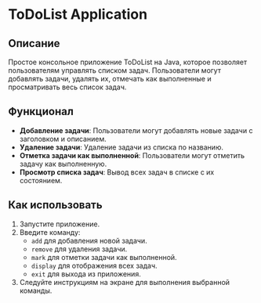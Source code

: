 # ToDoList Application

## Описание
Простое консольное приложение ToDoList на Java, которое позволяет пользователям управлять списком задач. Пользователи могут добавлять задачи, удалять их, отмечать как выполненные и просматривать весь список задач.

## Функционал
- **Добавление задачи**: Пользователи могут добавлять новые задачи с заголовком и описанием.
- **Удаление задачи**: Удаление задачи из списка по названию.
- **Отметка задачи как выполненной**: Пользователи могут отметить задачу как выполненную.
- **Просмотр списка задач**: Вывод всех задач в списке с их состоянием.

## Как использовать
1. Запустите приложение.
2. Введите команду:
    - `add` для добавления новой задачи.
    - `remove` для удаления задачи.
    - `mark` для отметки задачи как выполненной.
    - `display` для отображения всех задач.
    - `exit` для выхода из приложения.
3. Следуйте инструкциям на экране для выполнения выбранной команды.
